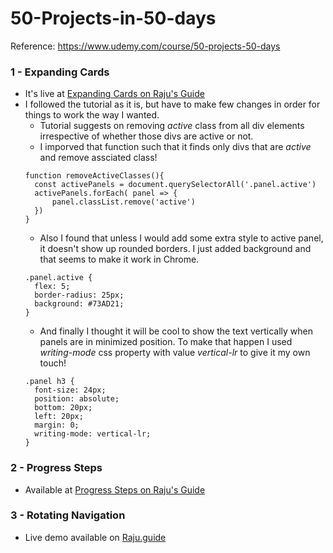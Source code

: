 # 50-Projects-in-50-days

Reference: https://www.udemy.com/course/50-projects-50-days

### 1 - Expanding Cards

- It's live at [Expanding Cards on Raju's Guide](https://raju.guide/1-expanding-cards)
- I followed the tutorial as it is, but have to make few changes in order for things to work the way I wanted.
  - Tutorial suggests on removing _active_ class from all div elements irrespective of whether those divs are active or not.
  - I imporved that function such that it finds only divs that are _active_ and remove assciated class!
  ```
  function removeActiveClasses(){
    const activePanels = document.querySelectorAll('.panel.active')
    activePanels.forEach( panel => {
        panel.classList.remove('active')
    })
  }
  ```
  - Also I found that unless I would add some extra style to active panel, it doesn't show up rounded borders. I just added background and that seems to make it work in Chrome.
  ```
  .panel.active {
    flex: 5;
    border-radius: 25px;
    background: #73AD21;
  }
  ```
  - And finally I thought it will be cool to show the text vertically when panels are in minimized position. To make that happen I used _writing-mode_ css property with value _vertical-lr_ to give it my own touch!
  ```
  .panel h3 {
    font-size: 24px;
    position: absolute;
    bottom: 20px;
    left: 20px;
    margin: 0;
    writing-mode: vertical-lr;
  }
  ```

### 2 - Progress Steps

- Available at [Progress Steps on Raju's Guide](https://raju.guide/2-progress-steps)

### 3 - Rotating Navigation

- Live demo available on [Raju.guide](https://raju.guide/3-rotating-navigation)
